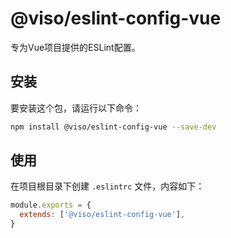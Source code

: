# @viso/eslint-config-vue

专为Vue项目提供的ESLint配置。

## 安装

要安装这个包，请运行以下命令：

```bash
npm install @viso/eslint-config-vue --save-dev

```

## 使用

在项目根目录下创建 `.eslintrc` 文件，内容如下：

```js
module.exports = {
  extends: ['@viso/eslint-config-vue'],
}
```
